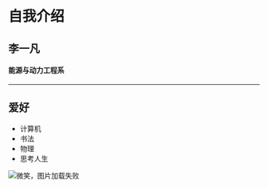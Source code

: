 # 自我介绍

## 李一凡

#### 能源与动力工程系

---

##  爱好

- 计算机
- 书法
- 物理
- 思考人生

![微笑，图片加载失败](https://cn.dreamstime.com/%E5%BA%93%E5%AD%98%E7%85%A7%E7%89%87-%E5%BE%AE%E7%AC%91-%E4%B8%8E%E5%88%B7%E5%AD%90%E5%86%B2%E7%A8%8B-image48655818)

